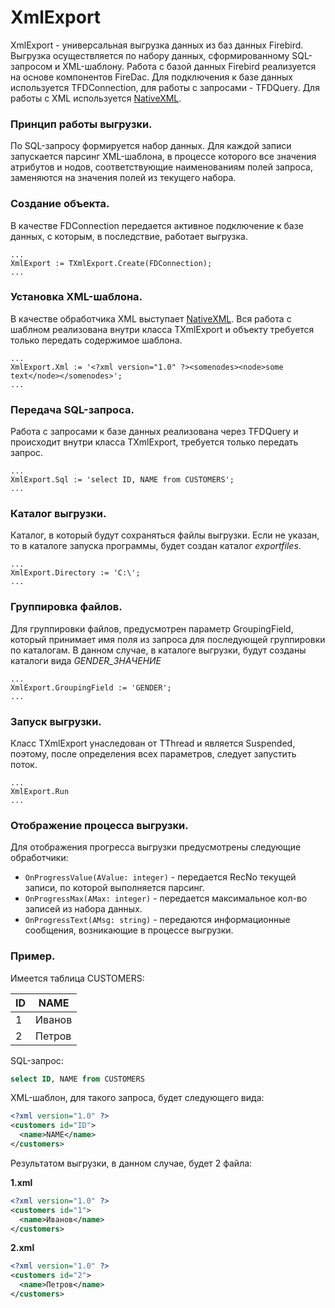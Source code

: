 # XmlExport

XmlExport - универсальная выгрузка данных из баз данных Firebird. Выгрузка осуществляется по набору данных, сформированному SQL-запросом и XML-шаблону. Работа с базой данных Firebird реализуется на основе компонентов FireDac. Для подключения к базе данных используется TFDConnection, для работы с запросами - TFDQuery. Для работы с XML используется [NativeXML](https://github.com/kattunga/NativeXml).

### Принцип работы выгрузки.
По SQL-запросу формируется набор данных. Для каждой записи запускается парсинг XML-шаблона, в процессе которого все значения атрибутов и нодов, соответствующие наименованиям полей запроса, заменяются на значения полей из текущего набора.

### Создание объекта.
В качестве FDConnection передается активное подключение к базе данных, с которым, в последствие, работает выгрузка.
```
...
XmlExport := TXmlExport.Create(FDConnection);
...
```
### Установка XML-шаблона.
В качестве обработчика XML выступает [NativeXML](https://github.com/kattunga/NativeXml). Вся работа с шаблном реализована внутри класса TXmlExport и объекту требуется только передать содержимое шаблона.
```
...
XmlExport.Xml := '<?xml version="1.0" ?><somenodes><node>some text</node></somenodes>';
...
```
### Передача SQL-запроса.
Работа с запросами к базе данных реализована через TFDQuery и происходит внутри класса TXmlExport, требуется только передать запрос.
```
...
XmlExport.Sql := 'select ID, NAME from CUSTOMERS';
...
```
### Каталог выгрузки.
Каталог, в который будут сохраняться файлы выгрузки. Если не указан, то в каталоге запуска программы, будет создан каталог _exportfiles_.
```
...
XmlExport.Directory := 'C:\';
...
```
### Группировка файлов.
Для группировки файлов, предусмотрен параметр GroupingField, который принимает имя поля из запроса для последующей группировки по каталогам. В данном случае, в каталоге выгрузки, будут созданы каталоги вида *GENDER_ЗНАЧЕНИЕ*
```
...
XmlExport.GroupingField := 'GENDER';
...
```
### Запуск выгрузки.
Класс TXmlExport унаследован от TThread и является Suspended, поэтому, после определения всех параметров, следует запустить поток.
```
...
XmlExport.Run
...
```
### Отображение процесса выгрузки.
Для отображения прогресса выгрузки предусмотрены следующие обработчики:
* `OnProgressValue(AValue: integer)` - передается RecNo текущей записи, по которой выполняется парсинг.
* `OnProgressMax(AMax: integer)` - передается максимальное кол-во записей из набора данных.
* `OnProgressText(AMsg: string)` - передаются информационные сообщения, возникающие в процессе выгрузки.

### Пример.

Имеется таблица CUSTOMERS:

ID  | NAME
----|----------------------
1   | Иванов
2   | Петров

SQL-запрос:
```sql
select ID, NAME from CUSTOMERS
```

XML-шаблон, для такого запроса, будет следующего вида:
```xml
<?xml version="1.0" ?>
<customers id="ID">
  <name>NAME</name>
</customers>
```

Результатом выгрузки, в данном случае, будет 2 файла:

**1.xml**
```xml
<?xml version="1.0" ?>
<customers id="1">
  <name>Иванов</name>
</customers>
```
**2.xml**
```xml
<?xml version="1.0" ?>
<customers id="2">
  <name>Петров</name>
</customers>
```
